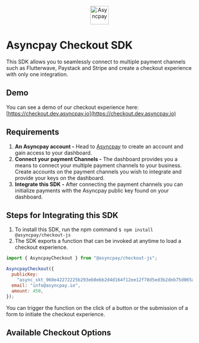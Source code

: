 <p align="center">    
   <img title="Asyncpay" height="50" src="https://lh3.googleusercontent.com/drive-viewer/AFGJ81pjQh0DLFoJEg7GGLwQXHmhB0AQio2DtyxpQbzQD5eMX41rJ0de1BVePqbzvmOpJJsFU2ApUlRJdi04MY5bc6cGR8jefQ=s1600" />  
</p>

# Asyncpay Checkout SDK

This SDK allows you to seamlessly connect to multiple payment channels such as Flutterwave, Paystack and Stripe and create a checkout experience with only one integration.

## Demo

You can see a demo of our checkout experience here: [https://checkout.dev.asyncpay.io](https://checkout.dev.asyncpay.io)

## Requirements

1. **An Asyncpay account -** Head to [Asyncpay](https://asyncpay.io) to create an account and gain access to your dashboard.
2. **Connect your payment Channels -** The dashboard provides you a means to connect your multiple payment channels to your business. Create accounts on the payment channels you wish to integrate and provide your keys on the dashboard.
3. **Integrate this SDK -** After connecting the payment channels you can initialize payments with the Asyncpay public key found on your dashboard.

## Steps for Integrating this SDK

1. To install this SDK, run the npm command `$ npm install @asyncpay/checkout-js`
2. The SDK exports a function that can be invoked at anytime to load a checkout experience.

```js
import { AsyncpayCheckout } from "@asyncpay/checkout-js";

AsyncpayCheckout({
  publicKey:
    "async_skt_960e42272225b293eb0ebb2d4d164f12ee12f78d5ed3b2deb75d065a7bef",
  email: "info@asyncpay.io",
  amount: 450,
});
```
You can trigger the function on the click of a button or the submission of a form to initiate the checkout experience.

## Available Checkout Options

